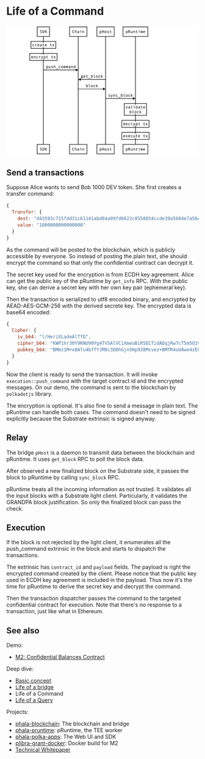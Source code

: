 # Life of a Command

![](./static/sequence-command.png)

## Send a transactions

Suppose Alice wants to send Bob 1000 DEV token. She first creates a transfer command:

```js
{
  Transfer: {
    dest: "d43593c715fdd31c61141abd04a99fd6822c8558854ccde39a5684e7a56da27d",
    value: "1000000000000000"
  }
}
```

As the command will be posted to the blockchain, which is publicly accessible by everyone. So
instead of posting the plain text, she should encrypt the command so that only the confidential
contract can decrypt it.

The secret key used for the encryption is from ECDH key agreement. Alice can get the public key
of the pRuntime by `get_info` RPC. With the public key, she can derive a secret key with her own
key pair (ephemeral key).

Then the transaction is serialized to utf8 encoded binary, and encrypted by AEAD-AES-GCM-256 with
the derived secrete key. The encrypted data is base64 encoded:

```js
{
  Cipher: {
    iv_b64: "l/HeriVLadeAlTfQ",
    cipher_b64: "KWP1hr30Y9RNU90Yg4TVSAlVCiXmeuBiR5ECTidADqjRw7cT5m5O1VMPcr/AmhF4Simg98yPIrzd0Yl69DWIzGMGjiIggFlAwSjnJdvHertWF/ntlJmTG9xv/PNIvdveYZVXGTVMc8pIwgqDqIkIYtG97jJEkro5xiVGYlC74mmVQCc=",
    pubkey_b64: "BMmz1M+x8ATu4bffYJM0c3D0hGjn5Hp938Msvez+BMTR4uUAwe4zEQFbpHfKHpSGozkQVU/lE2xlzLpfZBXJU38=",
  }
}
```

Now the client is ready to send the transaction. It will invoke `execution::push_command` with the
target contract id and the encrypted messages. On our demo, the command is sent to the blockchain
by `polkadotjs` library.

The encryption is optional. It's also fine to send a message in plain text. The pRuntime can handle
both cases. The command doesn't need to be signed explicitly because the Substrate extrinsic is
signed anyway.

## Relay

The bridge `pHost` is a daemon to transmit data between the blockchain and pRuntime. It uses
`get_block` RPC to poll the block data.

After observed a new finalized block on the Substrate side, it passes the block to pRuntime by
calling `sync_block` RPC.

pRuntime treats all the incoming information as not trusted. It validates all the input blocks with
a Substrate light client. Particularly, it validates the GRANDPA block justification. So only the
finalized block can pass the check.

## Execution

If the block is not rejected by the light client, it enumerates all the push_command extrinsic in
the block and starts to dispatch the transactions.

The extrinsic has `contract_id` and `payload` fields. The payload is right the encrypted command
created by the client. Please notice that the public key used in ECDH key agreement is included
in the payload. Thus now it's the time for pRuntime to derive the secret key and decrypt the
command.

Then the transaction dispatcher passes the command to the targeted confidential contract for
execution. Note that there's no response to a transaction, just like what in Ethereum.

## See also

Demo:

- [M2: Confidential Balances Contract](./balances.md)

Deep dive:

- [Basic concept](./basic-concept.md)
- [Life of a bridge](./life-of-a-bridge.md)
- Life of a Command
- [Life of a Query](./life-of-a-query.md)

Projects:

- [phala-blockchain](https://github.com/Phala-Network/phala-blockchain): The blockchain and bridge
- [phala-pruntime](https://github.com/Phala-Network/phala-pruntime): pRuntime, the TEE worker
- [phala-polka-apps](https://github.com/Phala-Network/phala-polka-apps): The Web UI and SDK
- [plibra-grant-docker](https://github.com/Phala-Network/plibra-grant-docker): Docker build for M2
- [Technical Whitepaper](https://github.com/Phala-Network/Whitepaper)
